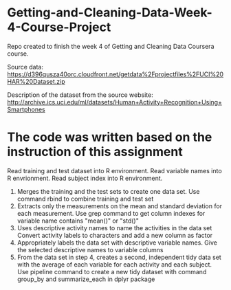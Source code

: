 # Getting-and-Cleaning-Data-Week-4-Course-Project
Repo created to finish the week 4 of Getting and Cleaning Data Coursera course.

Source data: https://d396qusza40orc.cloudfront.net/getdata%2Fprojectfiles%2FUCI%20HAR%20Dataset.zip

Description of the dataset from the source website: http://archive.ics.uci.edu/ml/datasets/Human+Activity+Recognition+Using+Smartphones

# The code was written based on the instruction of this assignment
Read training and test dataset into R environment. Read variable names into R envrionment. Read subject index into R environment.

1) Merges the training and the test sets to create one data set. Use command rbind to combine training and test set
2) Extracts only the measurements on the mean and standard deviation for each measurement. Use grep command to get column indexes for variable name contains "mean()" or "std()"
3) Uses descriptive activity names to name the activities in the data set Convert activity labels to characters and add a new column as factor
4) Appropriately labels the data set with descriptive variable names. Give the selected descriptive names to variable columns
5) From the data set in step 4, creates a second, independent tidy data set with the average of each variable for each activity and each subject. Use pipeline command to create a new tidy dataset with command group_by and summarize_each in dplyr package
